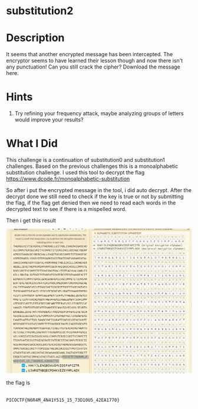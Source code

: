 # substitution2

# Description
It seems that another encrypted message has been intercepted. The encryptor seems to have learned their lesson though and now there isn't any punctuation! Can you still crack the cipher?
Download the message here.

# Hints
1. Try refining your frequency attack, maybe analyzing groups of letters would improve your results?

# What I Did
This challenge is a continuation of substitution0 and substitution1 challenges. Based on the previous challenges
this is a monoalphabetic substitution challenge. I used this tool to decrypt the flag https://www.dcode.fr/monoalphabetic-substitution

So after i put the encrypted message in the tool, i did auto decrypt. After the decrypt done we still need to check if
the key is true or not by submitting the flag, if the flag get denied then we need to read each words in the
decrypted text to see if there is a mispelled word.

Then i get this result

<img src="Pic_1.jpg">


the flag is
``` 

PICOCTF{N6R4M_4N41Y515_15_73D10U5_42EA1770}

```
